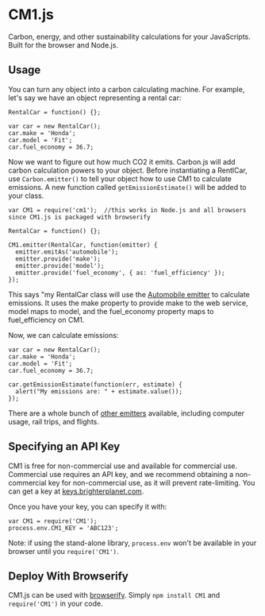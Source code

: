 # CM1.js

Carbon, energy, and other sustainability calculations for your JavaScripts. Built for the browser and Node.js.

## Usage

You can turn any object into a carbon calculating machine. For example, let's say we have an object representing a rental car:


    RentalCar = function() {};
    
    var car = new RentalCar();
    car.make = 'Honda';
    car.model = 'Fit';
    car.fuel_economy = 36.7;

Now we want to figure out how much CO2 it emits. Carbon.js will add carbon calculation powers to your object. Before instantiating a RentlCar, use `Carbon.emitter()` to tell your object how to use CM1 to calculate emissions. A new function called `getEmissionEstimate()` will be added to your class.

    var CM1 = require('cm1');  //this works in Node.js and all browsers since CM1.js is packaged with browserify
    
    RentalCar = function() {};
    
    CM1.emitter(RentalCar, function(emitter) {
      emitter.emitAs('automobile');
      emitter.provide('make');
      emitter.provide('model');
      emitter.provide('fuel_economy', { as: 'fuel_efficiency' });
    });

This says "my RentalCar class will use the [Automobile emitter](http://carbon.brighterplanet.com/models/automobile) to calculate emissions. It uses the make property to provide make to the web service, model maps to model, and the fuel_economy property maps to fuel_efficiency on CM1.

Now, we can calculate emissions:

    var car = new RentalCar();
    car.make = 'Honda';
    car.model = 'Fit';
    car.fuel_economy = 36.7;

    car.getEmissionEstimate(function(err, estimate) {
      alert("My emissions are: " + estimate.value());
    });

There are a whole bunch of [other emitters](http://carbon.brighterplanet.com/models) available, including computer usage, rail trips, and flights.

## Specifying an API Key

CM1 is free for non-commercial use and available for commercial use. Commercial use requires an API key, and we recommend obtaining a non-commercial key for non-commercial use, as it will prevent rate-limiting. You can get a key at [keys.brighterplanet.com](http://keys.brighterplanet.com).

Once you have your key, you can specify it with:

    var CM1 = require('CM1');
    process.env.CM1_KEY = 'ABC123';
    
Note: if using the stand-alone library, `process.env` won't be available in your browser until you `require('CM1')`.

## Deploy With Browserify

CM1.js can be used with [browserify](http://github.com/substack/browserify). Simply `npm install CM1` and `require('CM1')` in your code.